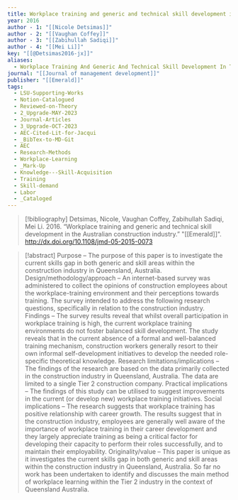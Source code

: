 ```yaml
---
title: Workplace training and generic and technical skill development in the Australian construction industry
year: 2016
author - 1: "[[Nicole Detsimas]]"
author - 2: "[[Vaughan Coffey]]"
author - 3: "[[Zabihullah Sadiqi]]"
author - 4: "[[Mei Li]]"
key: "[[@Detsimas2016-jx]]"
aliases:
  - Workplace Training And Generic And Technical Skill Development In The Australian Construction Industry
journal: "[[Journal of management development]]"
publisher: "[[Emerald]]"
tags:
  - LSU-Supporting-Works
  - Notion-Catalogued
  - Reviewed-on-Theory
  - 2_Upgrade-MAY-2023
  - Journal-Articles
  - 3_Upgrade-OCT-2023
  - AEC-Cited-Lit-for-Jacqui
  - _BibTex-to-MD-Git
  - AEC
  - Research-Methods
  - Workplace-Learning
  - _Mark-Up
  - Knowledge---Skill-Acquisition
  - Training
  - Skill-demand
  - Labor
  - _Cataloged
---
```


> [!bibliography]
> Detsimas, Nicole, Vaughan Coffey, Zabihullah Sadiqi, Mei Li. 2016. “Workplace training and generic and technical skill development in the Australian construction industry.” "[[Emerald]]". http://dx.doi.org/10.1108/jmd-05-2015-0073

> [!abstract]
> Purpose – The purpose of this paper is to investigate the current skills gap in both generic and skill areas within the construction industry in Queensland, Australia. Design/methodology/approach – An internet-based survey was administered to collect the opinions of construction employees about the workplace-training environment and their perceptions towards training. The survey intended to address the following research questions, specifically in relation to the construction industry. Findings – The survey results reveal that whilst overall participation in workplace training is high, the current workplace training environments do not foster balanced skill development. The study reveals that in the current absence of a formal and well-balanced training mechanism, construction workers generally resort to their own informal self-development initiatives to develop the needed role-specific theoretical knowledge. Research limitations/implications – The findings of the research are based on the data primarily collected in the construction industry in Queensland, Australia. The data are limited to a single Tier 2 construction company. Practical implications – The findings of this study can be utilised to suggest improvements in the current (or develop new) workplace training initiatives. Social implications – The research suggests that workplace training has positive relationship with career growth. The results suggest that in the construction industry, employees are generally well aware of the importance of workplace training in their career development and they largely appreciate training as being a critical factor for developing their capacity to perform their roles successfully, and to maintain their employability. Originality/value – This paper is unique as it investigates the current skills gap in both generic and skill areas within the construction industry in Queensland, Australia. So far no work has been undertaken to identify and discusses the main method of workplace learning within the Tier 2 industry in the context of Queensland Australia.